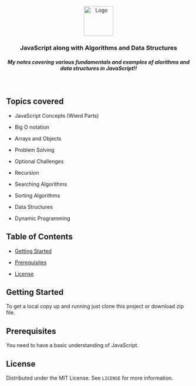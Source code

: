 
<!-- PROJECT LOGO -->

<br />

<p align="center">
<a href="#">
<img src="https://hackr.io/tutorials/learn-data-structures-algorithms/logo/logo-data-structures-algorithms?ver=1550834269"  alt="Logo"  width="80"  height="80">
</a>

  

<h3 align="center"> JavaScript along with Algorithms and Data Structures </h3>

  

<p align="center">

<h5 align="center">My notes covering various fundamentals and examples of alorithms and data structures in JavaScript!!</h5>

<br />

</p>

</p>

  

<!-- TOPICS-->

  

## Topics covered

  
- JavaScript Concepts (Wierd Parts)


- Big O notation

  

- Arrays and Objects

  

- Problem Solving

  

- Optional Challenges

  

- Recursion

  

- Searching Algorithms



- Sorting Algorithms



- Data Structures



- Dynamic Programming



## Table of Contents

  

-  [Getting Started](#getting-started)

  

-  [Prerequisites](#prerequisites)

  

-  [License](#license)

  

## Getting Started

  

To get a local copy up and running just clone this project or download zip file.

  

## Prerequisites

  

You need to have a basic understanding of JavaScript.

  

<!-- LICENSE -->

  

## License

  

Distributed under the MIT License. See `LICENSE` for more information.
